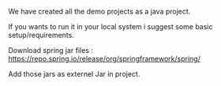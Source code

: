 We have created all the demo projects as a java project.

If you wants to run it in your local system i suggest some basic setup/requirements.

Download spring jar files : https://repo.spring.io/release/org/springframework/spring/

Add those jars as externel Jar in project.
